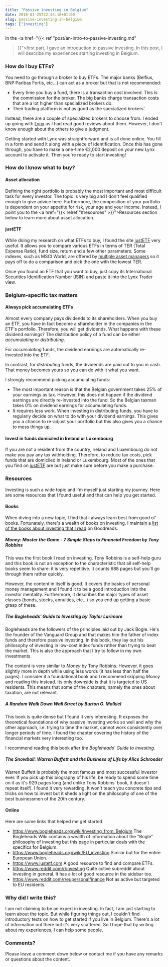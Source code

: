 ```yaml
---
title: "Passive investing in Belgium"
date: 2018-01-25T22:43:18+01:00
slug: passive-investing-in-belgium
tags: ["Investing"]
---
```


In the <a href="{{< ref "post/an-intro-to-passive-investing.md"
>}}">first part</a>, I gave an introduction to passive investing. In this post,
I will describe my experiences starting investing in Belgium.

### How do I buy ETFs?
You need to go through a broker to buy ETFs. The major banks (Belfius, BNP
Paribas Fortis, etc...) can act as a broker but that is not recommended:

* Every time you buy a fund, there is a transaction cost involved. This is the
  commission for the broker. The big banks charge transaction costs that are a
  lot higher than specialized brokers do.
* Their trading platform is not as good as the specialized brokers'.

Instead, there are a couple of specialized brokers to choose from. I ended up
going with [Lynx](https://www.lynx.be/) as I had read good reviews about them.
However, I don't know enough about the others to give a judgment.

Getting started with Lynx was straightforward and is all done online. You fill
in a form and send it along with a piece of identification. Once this has gone
through, you have to make a one-time €2,000 deposit on your new Lynx account to
activate it. Then you're ready to start investing!

### How do I know what to buy?
#### Asset allocation
Defining the right portfolio is probably the most important and most difficult
task for every investor. The topic is very big and I don't feel qualified enough
to give advice here. Furthermore, the composition of your portfolio is dependent
on your appetite for risk, your age and your income. Instead, I point you to
the <a href="{{< relref "#resources" >}}">Resources</a> section below to learn
more about asset allocation.

#### justETF
While doing my research on what ETFs to buy, I found the site
[justETF](https://www.justetf.com/en/) very useful. It allows you to compare
various ETFs in terms of TER (Total Expense Ratio), fund size, return and a few
other parameters. Some indexes, such as MSCI World, are offered by [multiple asset managers](https://www.justetf.com/en/how-to/msci-world-etfs.html) so it
pays off to do a comparison and pick the one with the lowest TER.

Once you found an ETF that you want to buy, just copy its International
Securities Identification Number (ISIN) and paste it into the Lynx Trader view.

### Belgium-specific tax matters
#### Always pick accumulating ETFs
Almost every company pays dividends to its shareholders. When you buy an ETF,
you have in fact become a shareholder in the companies in the ETF's portfolio.
Therefore, you will get dividends. What happens with these dividend earnings?
The distribution policy of a fund can be either _accumulating_ or
_distributing_.

For _accumulating_ funds, the dividend earnings are automatically re-invested
into the ETF.

In contrast, for _distributing_ funds, the dividends are paid out to you in
cash. That money becomes yours so you can do with it what you want.

I strongly recommend picking accumulating funds:

* The most important reason is that the Belgian government takes 25% of your
  earnings as tax. However, this does not happen if the dividend earnings are
  directly re-invested into the fund. So the Belgian taxman takes 0% on dividend
  earnings for accumulating funds.
* It requires less work. When investing in distributing funds, you have to
  regularly decide on what to do with your dividend earnings. This gives you a
  chance to re-adjust your portfolio but this also gives you a chance to mess
  things up.

#### Invest in funds domiciled in Ireland or Luxembourg
If you are not a resident from the country, Ireland and Luxembourg do not make
you pay any tax withholding. Therefore, to reduce tax costs, pick funds that are
domiciled in Ireland or Luxembourg. Most of the ones that you find on
[justETF](https://www.justetf.com/en) are but just make sure before you make a
purchase.

### Resources
Investing is such a wide topic and I'm myself just starting my journey. Here are
some resources that I found useful and that can help you get started.

#### Books
When diving into a new topic, I find that I always learn best from good ol'
books. Fortunately, there's a wealth of books on investing. I maintain a [list
of the books about investing that I read](https://www.goodreads.com/list/show/120281.Books_about_investing) on
Goodreads.

##### _Money: Master the Game - 7 Simple Steps to Financial Freedom_ by Tony Robbins
This was the first book I read on investing. Tony Robbins is a self-help guru
and this book is not an exception to the characteristic that all self-help books
seem to share: it is very repetitive. It counts 688 pages but you'll go through
them rather quickly.

However, the content in itself is good. It covers the basics of personal money
management and I found it to be a good introduction into the investor mentality.
Furthermore, it describes the major types of asset classes (bonds, stocks,
annuities, etc...) so you end up getting a basic grasp of these.

##### _The Bogleheads' Guide to Investing_ by Taylor Larimore
Bogleheads are the followers of the principles laid out by Jack Bogle. He's the
founder of the Vanguard Group and that makes him the father of index funds and
therefore passive investing. In this book, they lay out his philosophy of
investing in low-cost index funds rather than trying to beat the market. This is
also the approach that I try to follow in my own investments.

The content is very similar to _Money_ by Tony Robbins. However, it goes
slightly more in depth while using less words (it has less than half the pages).
I consider it a foundational book and I recommend skipping _Money_ and reading
this instead. Its only downside is that it is targeted to US residents. This
means that some of the chapters, namely the ones about taxation, are not
relevant.

##### _A Random Walk Down Wall Street_ by Burton G. Malkiel
This book is quite dense but I found it very interesting. It exposes the
theoretical foundations of why passive investing works so well and why the other
approach, i.e. trying to time the market, cannot work consistently over longer
periods of time. I found the chapter covering the history of the financial
markets very interesting too.

I recommend reading this book after _the Bogleheads' Guide to Investing_.

##### _The Snowball: Warren Buffett and the Business of Life_ by Alice Schroeder
Warren Buffett is probably the most famous and most successful investor ever. If
you pick up this biography of his life, be ready to spend some time on it as
it's 929 pages long (and unlike Tony Robbins' book, it doesn't repeat itself).
I found it very rewarding. It won't teach you concrete tips and tricks on how to
invest but it sheds a light on the philosophy of one of the best businessmen of
the 20th century.

#### Online
Here are some links that helped me get started.

- <https://www.bogleheads.org/wiki/Investing_from_Belgium> The Bogleheads Wiki
  contains a wealth of information about the "Bogle" philosophy of investing but
  this page in particular deals with the specifics for Belgium.
- <https://www.bogleheads.org/wiki/EU_investing> Similar but for the entire
  European Union.
- <https://www.justetf.com> A good resource to find and compare ETFs.
- <https://www.reddit.com/r/investing> Quite active subreddit about investing
  in general. It has a lot of good resource in the sidebar too.
- <https://www.reddit.com/r/eupersonalfinance> Not as active but targeted to EU
  residents.


### Why did I write this?
I am not claiming to be an expert in investing. In fact, I am just starting to
learn about the topic. But while figuring things out, I couldn't find
introductory texts on how to get started if you live in Belgium. There's a lot
of information out there but it's very scattered. So I hope that by writing
about my experiences, I can help some people.

### Comments?
Please leave a comment down below or contact me if you have any remarks or
questions about the content.
